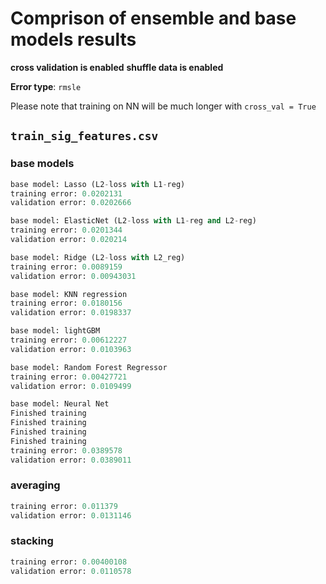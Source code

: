# Comprison of ensemble and base models results

**cross validation is enabled**
**shuffle data is enabled**

**Error type**: `rmsle`

Please note that training on NN will be much longer with `cross_val = True`

## `train_sig_features.csv`
### base models

```python
base model: Lasso (L2-loss with L1-reg)
training error: 0.0202131
validation error: 0.0202666

base model: ElasticNet (L2-loss with L1-reg and L2-reg)
training error: 0.0201344
validation error: 0.020214

base model: Ridge (L2-loss with L2_reg)
training error: 0.0089159
validation error: 0.00943031

base model: KNN regression
training error: 0.0180156
validation error: 0.0198337

base model: lightGBM
training error: 0.00612227
validation error: 0.0103963

base model: Random Forest Regressor
training error: 0.00427721
validation error: 0.0109499

base model: Neural Net
Finished training
Finished training
Finished training
Finished training
training error: 0.0389578
validation error: 0.0389011
```

### averaging

```python
training error: 0.011379
validation error: 0.0131146
```

### stacking

```python
training error: 0.00400108
validation error: 0.0110578
```

